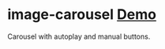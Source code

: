 # image-carousel <a href="https://void-lucifer.github.io/image-carousel/" target="_blank">Demo</a>

Carousel with autoplay and manual buttons.

